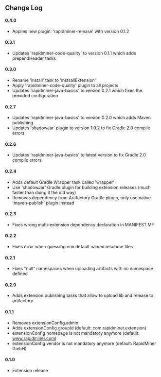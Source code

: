 ## Change Log

#### 0.4.0
* Applies new plugin: 'rapidminer-release' with version 0.1.2

#### 0.3.1
* Updates 'rapidminer-code-quality' to version 0.1.1 which adds prependHeader tasks

#### 0.3.0
* Rename 'install' task to 'instsallExtension'
* Apply 'rapidminer-code-quality' plugin to all projects
* Updates 'rapidminer-java-basics' to version 0.2.1 which fixes the provided configuration

#### 0.2.7
* Updates 'rapidminer-java-basics' to version 0.2.0 which adds Maven publishing
* Updates 'shadowJar' plugin to version 1.0.2 to fix Gradle 2.0 compile errors

#### 0.2.6
* Updates 'rapidminer-java-basics' to latest version to fix Gradle 2.0 compile errors

#### 0.2.4
* Adds default Gradle Wrapper task called 'wrapper'
* Use 'shadowJar' Gradle plugin for building extension releases (much faster than doing it the old way)
* Removes dependency from Artifactory Gradle plugin, only use native 'maven-publish' plugin instead

#### 0.2.3
* Fixes wrong multi-extension dependency declaration in MANIFEST.MF 

#### 0.2.2
* Fixes error when guessing non default named resource files 

#### 0.2.1
* Fixes "null" namespaces when uploading artifacts with no namespace defined

#### 0.2.0
* Adds extension publishing tasks that allow to upload lib and release to artifactory

#### 0.1.1
* Removes extensionConfig.admin
* Adds extensionConfig.groupId  (default: com.rapidminer.extension)
* extensionConfig.homepage is not mandatory anymore (default: www.rapidminer.com)
* extensionConfig.vendor is not mandatory anymore (default: RapidMiner GmbH)

#### 0.1.0 
* Extension release